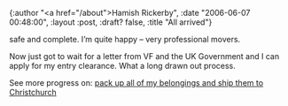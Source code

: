 {:author "<a href=\"/about\">Hamish Rickerby</a>", :date "2006-06-07 00:48:00", :layout :post, :draft? false, :title "All arrived"}

<div><div><p>safe and complete.  I&#8217;m quite happy &#8211; very professional movers.</p>	<p>Now just got to wait for a letter from VF and the UK Government and I can apply for my entry clearance.  What a long drawn out process.</p></div><div>See more progress on: <a href="http://www.43things.com/people/progress/rickerbh?on=3036077">pack up all of my belongings and ship them to Christchurch</a></div></div>
